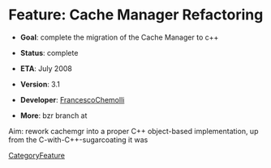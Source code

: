 # Feature: Cache Manager Refactoring

  - **Goal**: complete the migration of the Cache Manager to c++

  - **Status**: complete

  - **ETA**: July 2008

  - **Version**: 3.1

  - **Developer**:
    [FrancescoChemolli](https://wiki.squid-cache.org/action/show/Features/CacheMgrRefactor/FrancescoChemolli#)

  - **More**: bzr branch at
    [](https://code.launchpad.net/~kinkie/squid/cachemgr-refactor)

Aim: rework cachemgr into a proper C++ object-based implementation, up
from the C-with-C++-sugarcoating it was

[CategoryFeature](https://wiki.squid-cache.org/action/show/Features/CacheMgrRefactor/CategoryFeature#)
